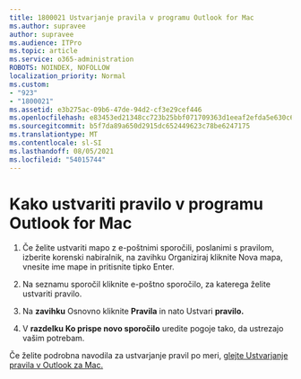 ```yaml
---
title: 1800021 Ustvarjanje pravila v programu Outlook for Mac
ms.author: supravee
author: supravee
ms.audience: ITPro
ms.topic: article
ms.service: o365-administration
ROBOTS: NOINDEX, NOFOLLOW
localization_priority: Normal
ms.custom:
- "923"
- "1800021"
ms.assetid: e3b275ac-09b6-47de-94d2-cf3e29cef446
ms.openlocfilehash: e83453ed21348cc723b25bbf071709363d1eeaf2efda5e630c6431f62d348037
ms.sourcegitcommit: b5f7da89a650d2915dc652449623c78be6247175
ms.translationtype: MT
ms.contentlocale: sl-SI
ms.lasthandoff: 08/05/2021
ms.locfileid: "54015744"
---
```

# <a name="how-to-create-a-rule-in-outlook-for-mac"></a>Kako ustvariti pravilo v programu Outlook for Mac

1. Če želite ustvariti mapo z e-poštnimi sporočili, poslanimi  s pravilom, izberite korenski nabiralnik, na zavihku Organiziraj kliknite Nova mapa, vnesite ime mape in pritisnite tipko Enter.

2. Na seznamu sporočil kliknite e-poštno sporočilo, za katerega želite ustvariti pravilo.

3. Na **zavihku** Osnovno kliknite **Pravila** in nato Ustvari **pravilo.**

4. V **razdelku Ko prispe novo sporočilo** uredite pogoje tako, da ustrezajo vašim potrebam. 

Če želite podrobna navodila za ustvarjanje pravil po meri, [glejte Ustvarjanje pravila v Outlook za Mac.](https://aka.ms/AA1uy0v)
  